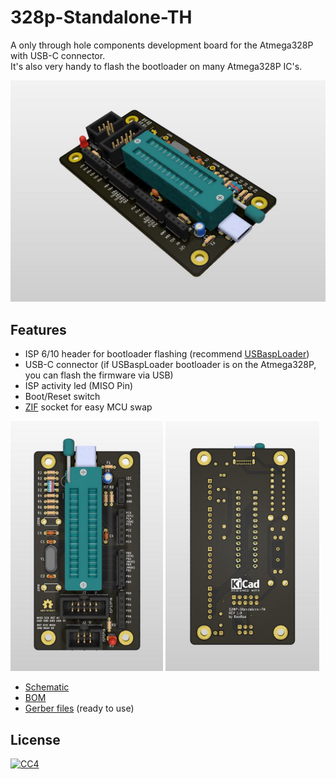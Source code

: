 
# 328p-Standalone-TH

A only through hole components development board for the Atmega328P with USB-C connector.  
It's also very handy to flash the bootloader on many Atmega328P IC's.

<img src="img/atmega328p-standalone-by-benroe-side.jpg">

## Features

- ISP 6/10 header for bootloader flashing (recommend [USBaspLoader](https://github.com/baerwolf/USBaspLoader))
- USB-C connector (if USBaspLoader bootloader is on the Atmega328P, you can flash the firmware via USB)
- ISP activity led (MISO Pin)
- Boot/Reset switch
- [ZIF](https://en.wikipedia.org/wiki/Zero_insertion_force) socket for easy MCU swap
  
<img src="img/atmega328p-standalone-by-benroe-front.jpg" height=400> <img src="img/atmega328p-standalone-by-benroe-back.jpg" height=400>

- [Schematic](schematic.pdf)
- [BOM](http://htmlpreview.github.io/?https://github.com/BenRoe/atmega328p-standalone-board/blob/master/bom/ibom.html)
- [Gerber files](gerber/328p-standalone-rev1.0.zip) (ready to use)

## License
[![CC4](https://mirrors.creativecommons.org/presskit/buttons/88x31/svg/by-nc-sa.svg)](http://creativecommons.org/licenses/by-nc-sa/4.0/)